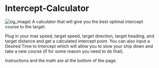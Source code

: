 # Intercept-Calculator
![og_image](https://interceptcourse.app/images/og_image.png))
A calculator that will give you the best optimal intercept course to the target. 

Plug in your max speed, target speed, target direction, target heading, and target distance and get a calculated intercept point. 
You can also input a Desired Time to Intercept which will allow you to slow your ship down and take a new course (if for some reason you need to do that).

Instructions and the math are at the bottom of the page. 

